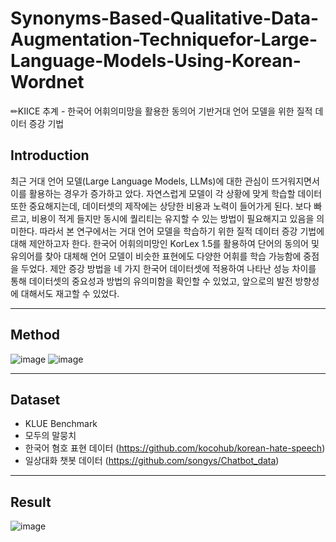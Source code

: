 # Synonyms-Based-Qualitative-Data-Augmentation-Techniquefor-Large-Language-Models-Using-Korean-Wordnet
✏KIICE 추계 - 한국어 어휘의미망을 활용한 동의어 기반거대 언어 모델을 위한 질적 데이터 증강 기법

## Introduction
최근 거대 언어 모델(Large Language Models, LLMs)에 대한 관심이 뜨거워지면서 이를 활용하는 경우가 증가하고 았다. 자연스럽게 모델이 각 상황에 맞게 학습할 데이터 또한 중요해지는데, 데이터셋의 제작에는 상당한 비용과 노력이 들어가게 된다. 보다 빠르고, 비용이 적게 들지만 동시에 퀄리티는 유지할 수 있는 방법이 필요해지고 있음을 의미한다.
따라서 본 연구에서는 거대 언어 모델을 학습하기 위한 질적 데이터 증강 기법에 대해 제안하고자 한다. 한국어 어휘의미망인 KorLex 1.5를 활용하여 단어의 동의어 및 유의어를 찾아 대체해 언어 모델이 비슷한 표현에도 다양한 어휘를 학습 가능함에 중점을 두었다. 제안 증강 방법을 네 가지 한국어 데이터셋에 적용하여 나타난 성능 차이를 통해 데이터셋의 중요성과 방법의 유의미함을 확인할 수 있었고, 앞으로의 발전 방향성에 대해서도 재고할 수 있었다.

---
## Method
![image](https://github.com/HyeLynnKIM/Synonyms-Based-Qualitative-Data-Augmentation-Techniquefor-Large-Language-Models-Using-Korean-Wordnet/assets/64192139/0be3427b-691f-4aeb-9cdb-55cff43ffd79)
![image](https://github.com/HyeLynnKIM/Synonyms-Based-Qualitative-Data-Augmentation-Techniquefor-Large-Language-Models-Using-Korean-Wordnet/assets/64192139/2d0c197d-2205-4fef-abe8-e53975bb4ab7)

---
## Dataset
- KLUE Benchmark
- 모두의 말뭉치
- 한국어 혐호 표현 데이터 (https://github.com/kocohub/korean-hate-speech)
- 일상대화 챗봇 데이터 (https://github.com/songys/Chatbot_data)
---
## Result
![image](https://github.com/HyeLynnKIM/Synonyms-Based-Qualitative-Data-Augmentation-Techniquefor-Large-Language-Models-Using-Korean-Wordnet/assets/64192139/79c99c6a-fb49-4b4c-8d51-25f26c509508)
